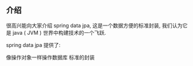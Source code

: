 ## 介绍

很高兴能向大家介绍 spring data jpa, 这是一个数据方便的标准封装, 我们认为它是 java ( JVM ) 世界中构建技术的一个飞跃.

spring data jpa 提供了:


像操作对象一样操作数据库
标准的封装